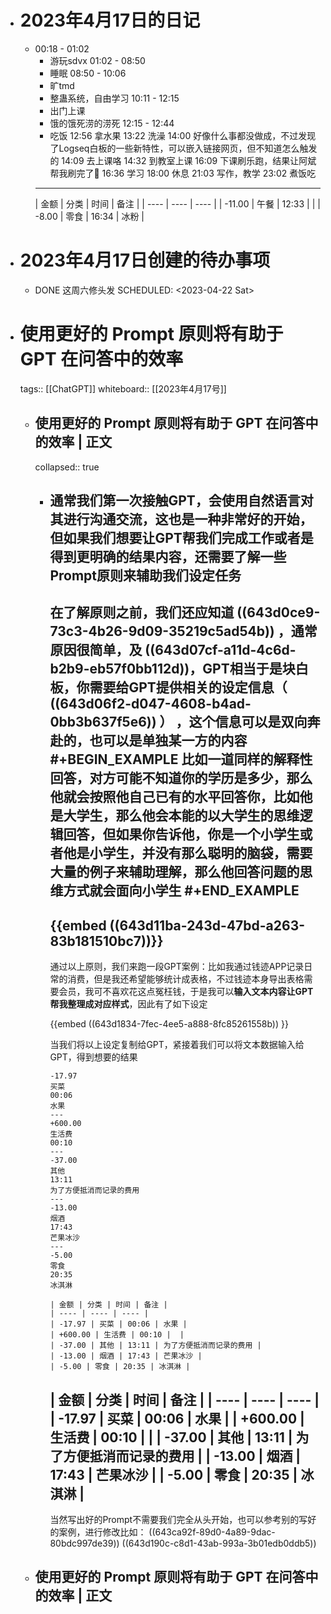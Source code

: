 - # 2023年4月17日的日记
	- 00:18 - 01:02 
	  * 游玩sdvx
	  01:02 - 08:50 
	  * 睡眠
	  08:50 - 10:06 
	  * 旷tmd
	  * 整蛊系统，自由学习
	  10:11 - 12:15 
	  * 出门上课
	  * 饿的饿死涝的涝死
	  12:15 - 12:44 
	  * 吃饭
	  12:56
	  拿水果
	  13:22
	  洗澡
	  14:00
	  好像什么事都没做成，不过发现了Logseq白板的一些新特性，可以嵌入链接网页，但不知道怎么触发的
	  14:09
	  去上课咯
	  14:32
	  到教室上课
	  16:09
	  下课刷乐跑，结果让阿斌帮我刷完了🤣
	  16:36
	  学习
	  18:00
	  休息
	  21:03
	  写作，教学
	  23:02
	   煮饭吃
	  ---
	  | 金额 | 分类 | 时间 | 备注 |
	  | ---- | ---- | ---- |
	  | -11.00 | 午餐 | 12:33 |  |
	  | -8.00 | 零食 | 16:34 | 冰粉 |
- # 2023年4月17日创建的待办事项
	- DONE 这周六修头发
	  SCHEDULED: <2023-04-22 Sat>
- # 使用更好的 Prompt 原则将有助于 GPT 在问答中的效率
  tags:: [[ChatGPT]] 
  whiteboard:: [[2023年4月17号]]
	- ## 使用更好的 Prompt 原则将有助于 GPT 在问答中的效率 | 正文
	  collapsed:: true
		- 通常我们第一次接触GPT，会使用自然语言对其进行沟通交流，这也是一种非常好的开始，但如果我们想要让GPT帮我们完成工作或者是得到更明确的结果内容，还需要了解一些Prompt原则来辅助我们设定任务
		  ---
		  在了解原则之前，我们还应知道 ((643d0ce9-73c3-4b26-9d09-35219c5ad54b)) ，通常原因很简单，及 ((643d07cf-a11d-4c6d-b2b9-eb57f0bb112d))，GPT相当于是块白板，你需要给GPT提供相关的设定信息（ ((643d06f2-d047-4608-b4ad-0bb3b637f5e6)) ） ，这个信息可以是双向奔赴的，也可以是单独某一方的内容
		  #+BEGIN_EXAMPLE
		  比如一道同样的解释性回答，对方可能不知道你的学历是多少，那么他就会按照他自己已有的水平回答你，比如他是大学生，那么他会本能的以大学生的思维逻辑回答，但如果你告诉他，你是一个小学生或者他是小学生，并没有那么聪明的脑袋，需要大量的例子来辅助理解，那么他回答问题的思维方式就会面向小学生
		  #+END_EXAMPLE
		  ---
		  {{embed ((643d11ba-243d-47bd-a263-83b181510bc7))}}
		  ---
		  通过以上原则，我们来跑一段GPT案例：比如我通过钱迹APP记录日常的消费，但是我还希望能够统计成表格，不过钱迹本身导出表格需要会员，我可不喜欢花这点冤枉钱，于是我可以**输入文本内容让GPT帮我整理成对应样式**，因此有了如下设定
		  
		  {{embed ((643d1834-7fec-4ee5-a888-8fc85261558b)) }}
		  
		  当我们将以上设定复制给GPT，紧接着我们可以将文本数据输入给GPT，得到想要的结果
		  
		  ``` 可以用于跑的数据
		  -17.97
		  买菜
		  00:06
		  水果
		  ---
		  +600.00
		  生活费
		  00:10
		  ---
		  -37.00
		  其他
		  13:11
		  为了方便抵消而记录的费用
		  ---
		  -13.00
		  烟酒
		  17:43
		  芒果冰沙
		  ---
		  -5.00
		  零食
		  20:35
		  冰淇淋
		  ```
		   
		  ``` 得到的Markdown表格
		  | 金额 | 分类 | 时间 | 备注 |
		  | ---- | ---- | ---- |
		  | -17.97 | 买菜 | 00:06 | 水果 |
		  | +600.00 | 生活费 | 00:10 |  |
		  | -37.00 | 其他 | 13:11 | 为了方便抵消而记录的费用 |
		  | -13.00 | 烟酒 | 17:43 | 芒果冰沙 |
		  | -5.00 | 零食 | 20:35 | 冰淇淋 |
		  ```
		  | 金额 | 分类 | 时间 | 备注 |
		  | ---- | ---- | ---- |
		  | -17.97 | 买菜 | 00:06 | 水果 |
		  | +600.00 | 生活费 | 00:10 |  |
		  | -37.00 | 其他 | 13:11 | 为了方便抵消而记录的费用 |
		  | -13.00 | 烟酒 | 17:43 | 芒果冰沙 |
		  | -5.00 | 零食 | 20:35 | 冰淇淋 |
		  ---
		  当然写出好的Prompt不需要我们完全从头开始，也可以参考别的写好的案例，进行修改比如：
		  ((643ca92f-89d0-4a89-9dac-80bdc997de39))
		  ((643d190c-c8d1-43ab-993a-3b01edb0ddb5))
	- ## 使用更好的 Prompt 原则将有助于 GPT 在问答中的效率 | 正文